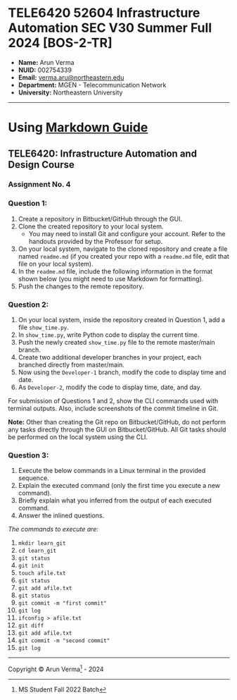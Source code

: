 # TELE6420 52604 Infrastructure Automation SEC V30 Summer Full 2024 [BOS-2-TR]

- **Name:** Arun Verma  
- **NUID:** 002754339  
- **Email:** [verma.aru@northeastern.edu](mailto:verma.aru@northeastern.edu)  
- **Department:** MGEN - Telecommunication Network  
- **University:** Northeastern University  

---
# Using [Markdown Guide](https://www.markdownguide.org/basic-syntax/)

## TELE6420: Infrastructure Automation and Design Course
### Assignment No. 4 

### Question 1:
1. Create a repository in Bitbucket/GitHub through the GUI.
2. Clone the created repository to your local system.
   - You may need to install Git and configure your account. Refer to the handouts provided by the Professor for setup.
3. On your local system, navigate to the cloned repository and create a file named `readme.md` (if you created your repo with a `readme.md` file, edit that file on your local system).
4. In the `readme.md` file, include the following information in the format shown below (you might need to use Markdown for formatting).
5. Push the changes to the remote repository.

### Question 2:
1. On your local system, inside the repository created in Question 1, add a file `show_time.py`.
2. In `show_time.py`, write Python code to display the current time.
3. Push the newly created `show_time.py` file to the remote master/main branch.
4. Create two additional developer branches in your project, each branched directly from master/main.
5. Now using the `Developer-1` branch, modify the code to display time and date.
6. As `Developer-2`, modify the code to display time, date, and day.

For submission of Questions 1 and 2, show the CLI commands used with terminal outputs. Also, include screenshots of the commit timeline in Git.

**Note:** Other than creating the Git repo on Bitbucket/GitHub, do not perform any tasks directly through the GUI on Bitbucket/GitHub. All Git tasks should be performed on the local system using the CLI.

### Question 3:
1. Execute the below commands in a Linux terminal in the provided sequence.
2. Explain the executed command (only the first time you execute a new command).
3. Briefly explain what you inferred from the output of each executed command.
4. Answer the inlined questions.

*The commands to execute are:*

1. `mkdir learn_git`
2. `cd learn_git`
3. `git status`
4. `git init`
5. `touch afile.txt`
6. `git status`
7. `git add afile.txt`
8. `git status`
9. `git commit -m "first commit"`
10. `git log`
11. `ifconfig > afile.txt`
12. `git diff`
13. `git add afile.txt`
14. `git commit -m "second commit"`
15. `git log`

---
Copyright © Arun Verma[^1] - 2024
[^1]: MS Student Fall 2022 Batch
